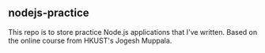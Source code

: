 ## nodejs-practice
This repo is to store practice Node.js applications that I've written.
Based on the online course from HKUST's Jogesh Muppala.
